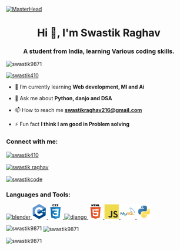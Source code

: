 [![MasterHead](https://1.bp.blogspot.com/-7A4WynwLsMw/XbBpCXG8fHI/AAAAAAAAMt4/uOa1bpLskYgrwGbllhSu2SDj_Mig8SXJQCLcBGAsYHQ/s1600/2000_600px.gif)](https://rishavchanda.io)

<h1 align="center">Hi 👋, I'm Swastik Raghav</h1>

<h3 align="center">A student from India, learning Various coding skills.</h3>


<p align="left"> <img src="https://komarev.com/ghpvc/?username=swastik9871&label=Profile%20views&color=0e75b6&style=flat" alt="swastik9871" /> </p>



<p align="left"> <a href="https://twitter.com/swastik410" target="blank"><img src="https://img.shields.io/twitter/follow/swastik410?logo=twitter&style=for-the-badge" alt="swastik410" /></a> </p>



- 🌱 I’m currently learning **Web development, Ml and Ai**



- 💬 Ask me about **Python, danjo and DSA**



- 📫 How to reach me **swastikraghav216@gmail.com**



- ⚡ Fun fact **I think I am good in Problem solving**



<h3 align="left">Connect with me:</h3>

<p align="left">

<a href="https://twitter.com/swastik410" target="blank"><img align="center" src="https://raw.githubusercontent.com/rahuldkjain/github-profile-readme-generator/master/src/images/icons/Social/twitter.svg" alt="swastik410" height="30" width="40" /></a>

<a href="https://linkedin.com/in/Swastik raghav" target="blank"><img align="center" src="https://raw.githubusercontent.com/rahuldkjain/github-profile-readme-generator/master/src/images/icons/Social/linked-in-alt.svg" alt="swastik raghav" height="30" width="40" /></a>

<a href="https://youtube.com/@swastikcode?si=E0wwSPTFVyroNchv" target="blank"><img align="center" src="https://raw.githubusercontent.com/rahuldkjain/github-profile-readme-generator/master/src/images/icons/Social/youtube.svg" alt="swastikcode" height="30" width="40" /></a>

</p>



<h3 align="left">Languages and Tools:</h3>

<p align="left"> <a href="https://www.blender.org/" target="_blank" rel="noreferrer"> <img src="https://download.blender.org/branding/community/blender_community_badge_white.svg" alt="blender" width="40" height="40"/> </a> <a href="https://www.w3schools.com/cpp/" target="_blank" rel="noreferrer"> <img src="https://raw.githubusercontent.com/devicons/devicon/master/icons/cplusplus/cplusplus-original.svg" alt="cplusplus" width="40" height="40"/> </a> <a href="https://www.w3schools.com/css/" target="_blank" rel="noreferrer"> <img src="https://raw.githubusercontent.com/devicons/devicon/master/icons/css3/css3-original-wordmark.svg" alt="css3" width="40" height="40"/> </a> <a href="https://www.djangoproject.com/" target="_blank" rel="noreferrer"> <img src="https://cdn.worldvectorlogo.com/logos/django.svg" alt="django" width="40" height="40"/> </a> <a href="https://www.w3.org/html/" target="_blank" rel="noreferrer"> <img src="https://raw.githubusercontent.com/devicons/devicon/master/icons/html5/html5-original-wordmark.svg" alt="html5" width="40" height="40"/> </a> <a href="https://developer.mozilla.org/en-US/docs/Web/JavaScript" target="_blank" rel="noreferrer"> <img src="https://raw.githubusercontent.com/devicons/devicon/master/icons/javascript/javascript-original.svg" alt="javascript" width="40" height="40"/> </a> <a href="https://www.mysql.com/" target="_blank" rel="noreferrer"> <img src="https://raw.githubusercontent.com/devicons/devicon/master/icons/mysql/mysql-original-wordmark.svg" alt="mysql" width="40" height="40"/> </a> <a href="https://www.python.org" target="_blank" rel="noreferrer"> <img src="https://raw.githubusercontent.com/devicons/devicon/master/icons/python/python-original.svg" alt="python" width="40" height="40"/> </a> </p>



<p><img align="left" src="https://github-readme-stats.vercel.app/api/top-langs?username=swastik9871&show_icons=true&locale=en&layout=compact" alt="swastik9871" /></p>



<p>&nbsp;<img align="center" src="https://github-readme-stats.vercel.app/api?username=swastik9871&show_icons=true&locale=en" alt="swastik9871" /></p>



<p><img align="center" src="https://github-readme-streak-stats.herokuapp.com/?user=swastik9871&" alt="swastik9871" /></p
